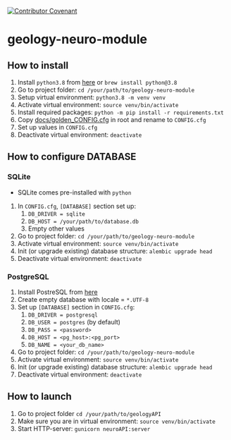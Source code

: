 [![Contributor Covenant](https://img.shields.io/badge/Contributor%20Covenant-2.0-4baaaa.svg)](code_of_conduct.md)

# geology-neuro-module

## How to install

1. Install `python3.8` from [here](https://www.python.org/downloads/release/python-388/)
   or `brew install python@3.8`
2. Go to project folder: `cd /your/path/to/geology-neuro-module`
3. Setup virtual environment: `python3.8 -m venv venv`
4. Activate virtual environment: `source venv/bin/activate`
5. Install required packages: `python -m pip install -r requirements.txt`
6. Copy [docs/golden_CONFIG.cfg](docs/golden_CONFIG.cfg) in root and rename to `CONFIG.cfg`
7. Set up values in `CONFIG.cfg`
8. Deactivate virtual environment: `deactivate`

## How to configure DATABASE

### SQLite

* SQLite comes pre-installed with `python`

1. In `CONFIG.cfg`, `[DATABASE]` section set up:
   1. `DB_DRIVER = sqlite`
   2. `DB_HOST = /your/path/to/database.db`
   3. Empty other values
2. Go to project folder: `cd /your/path/to/geology-neuro-module`
3. Activate virtual environment: `source venv/bin/activate`
4. Init (or upgrade existing) database structure: `alembic upgrade head`
5. Deactivate virtual environment: `deactivate`

### PostgreSQL

1. Install PostreSQL from [here](https://www.postgresql.org/download/)
2. Create empty database with locale = `*.UTF-8`
3. Set up `[DATABASE]` section in `CONFIG.cfg`:
   1. `DB_DRIVER = postgresql`
   2. `DB_USER = postgres` (by default)
   1. `DB_PASS = <password>`
   2. `DB_HOST = <pg_host>:<pg_port>`
   3. `DB_NAME = <your_db_name>`
2. Go to project folder: `cd /your/path/to/geology-neuro-module`
3. Activate virtual environment: `source venv/bin/activate`
4. Init (or upgrade existing) database structure: `alembic upgrade head`
5. Deactivate virtual environment: `deactivate`

## How to launch

1. Go to project folder `cd /your/path/to/geologyAPI`
2. Make sure you are in virtual environment: `source venv/bin/activate`
3. Start HTTP-server: `gunicorn neuroAPI:server`
